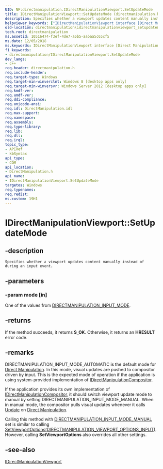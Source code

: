```yaml
---
UID: NF:directmanipulation.IDirectManipulationViewport.SetUpdateMode
title: IDirectManipulationViewport::SetUpdateMode (directmanipulation.h)
description: Specifies whether a viewport updates content manually instead of during an input event.
helpviewer_keywords: ["IDirectManipulationViewport interface [Direct Manipulation]","SetUpdateMode method","IDirectManipulationViewport.SetUpdateMode","IDirectManipulationViewport::SetUpdateMode","SetUpdateMode","SetUpdateMode method [Direct Manipulation]","SetUpdateMode method [Direct Manipulation]","IDirectManipulationViewport interface","directmanipulation.idirectmanipulationviewport_setupdatemode","directmanipulation/IDirectManipulationViewport::SetUpdateMode"]
old-location: directmanipulation\idirectmanipulationviewport_setupdatemode.htm
tech.root: directmanipulation
ms.assetid: 10516474-f3ef-4de7-a5b5-aabaa5c65cf5
ms.date: 12/05/2018
ms.keywords: IDirectManipulationViewport interface [Direct Manipulation],SetUpdateMode method, IDirectManipulationViewport.SetUpdateMode, IDirectManipulationViewport::SetUpdateMode, SetUpdateMode, SetUpdateMode method [Direct Manipulation], SetUpdateMode method [Direct Manipulation],IDirectManipulationViewport interface, directmanipulation.idirectmanipulationviewport_setupdatemode, directmanipulation/IDirectManipulationViewport::SetUpdateMode
f1_keywords:
- directmanipulation/IDirectManipulationViewport.SetUpdateMode
dev_langs:
- c++
req.header: directmanipulation.h
req.include-header: 
req.target-type: Windows
req.target-min-winverclnt: Windows 8 [desktop apps only]
req.target-min-winversvr: Windows Server 2012 [desktop apps only]
req.kmdf-ver: 
req.umdf-ver: 
req.ddi-compliance: 
req.unicode-ansi: 
req.idl: DirectManipulation.idl
req.max-support: 
req.namespace: 
req.assembly: 
req.type-library: 
req.lib: 
req.dll: 
req.irql: 
topic_type:
- APIRef
- kbSyntax
api_type:
- COM
api_location:
- DirectManipulation.h
api_name:
- IDirectManipulationViewport.SetUpdateMode
targetos: Windows
req.typenames: 
req.redist: 
ms.custom: 19H1
---
```


# IDirectManipulationViewport::SetUpdateMode


## -description


    Specifies whether a viewport updates content manually instead of during an input event.


## -parameters




### -param mode [in]

One of the values from <a href="https://docs.microsoft.com/previous-versions/windows/desktop/api/directmanipulation/ne-directmanipulation-directmanipulation_input_mode">DIRECTMANIPULATION_INPUT_MODE</a>.


## -returns



If the method succeeds, it returns <b>S_OK</b>. Otherwise, it returns an <b>HRESULT</b> error code.




## -remarks



DIRECTMANIPULATION_INPUT_MODE_AUTOMATIC is the default mode for <a href="https://docs.microsoft.com/previous-versions/windows/desktop/directmanipulation/direct-manipulation-portal">Direct Manipulation</a>. In this mode, visual updates are pushed to compositor driven by input. This is the expected mode of operation if the application is using system-provided implementation of <a href="https://docs.microsoft.com/previous-versions/windows/desktop/api/directmanipulation/nn-directmanipulation-idirectmanipulationcompositor">IDirectManipulationCompositor</a>.


If the application provides its own implementation of <a href="https://docs.microsoft.com/previous-versions/windows/desktop/api/directmanipulation/nn-directmanipulation-idirectmanipulationcompositor">IDirectManipulationCompositor</a>, it should switch viewport update mode to manual by setting DIRECTMANIPULATION_INPUT_MODE_MANUAL. When in manual mode, the compositor pulls visual updates whenever it calls <a href="https://docs.microsoft.com/previous-versions/windows/desktop/api/directmanipulation/nf-directmanipulation-idirectmanipulationupdatemanager-update">Update</a> on <a href="https://docs.microsoft.com/previous-versions/windows/desktop/directmanipulation/direct-manipulation-portal">Direct Manipulation</a>.


Calling this method with <a href="https://docs.microsoft.com/previous-versions/windows/desktop/api/directmanipulation/ne-directmanipulation-directmanipulation_input_mode">DIRECTMANIPULATION_INPUT_MODE_MANUAL</a> set is similar to calling <a href="https://docs.microsoft.com/previous-versions/windows/desktop/api/directmanipulation/nf-directmanipulation-idirectmanipulationviewport-setviewportoptions">SetViewportOptions(DIRECTMANIPULATION_VIEWPORT_OPTIONS_INPUT)</a>. However, calling <b>SetViewportOptions</b> also overrides all other settings.




## -see-also




<a href="https://docs.microsoft.com/previous-versions/windows/desktop/api/directmanipulation/nn-directmanipulation-idirectmanipulationviewport">IDirectManipulationViewport</a>
 

 

